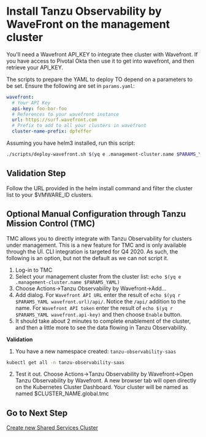 # Install Tanzu Observability by WaveFront on the management cluster

You'll need a Wavefront API_KEY to integrate thee cluster with Wavefront.
If you have access to Pivotal Okta then use it to get into wavefront, and then retrieve your API_KEY.

The scripts to prepare the YAML to deploy TO depend on a parameters to be set.  Ensure the following are set in `params.yaml`:

```yaml
wavefront:
  # Your API Key
  api-key: foo-bar-foo
  # References to your wavefront instance
  url: https://surf.wavefront.com
  # Prefix to add to all your clusters in wavefront
  cluster-name-prefix: dpfeffer
```

Assuming you have helm3 installed, run this script:

```bash
./scripts/deploy-wavefront.sh $(yq e .management-cluster.name $PARAMS_YAML)
```

## Validation Step

Follow the URL provided in the helm install command and filter the cluster list to your $VMWARE_ID clusters.

## Optional Manual Configuration through Tanzu Mission Control (TMC)

TMC allows you to directly integrate with Tanzu Observability for clusters under management.  This is a new feature for TMC and is only available through the UI.  CLI integration is targeted for Q4 2020.  As such, the following is an option, but not the default as we can not script it.

1. Log-in to TMC
2. Select your management cluster from the cluster list: `echo $(yq e .management-cluster.name $PARAMS_YAML)`
3. Choose Actions->Tanzu Observability by Wavefront->Add...
4. Add dialog.  For `Wavefront API URL` enter the result of `echo $(yq r $PARAMS_YAML wavefront.url)/api/`.  Notice the `/api/` addition to the name. For `Wavefront API token` enter the result of `echo $(yq r $PARAMS_YAML wavefront.api-key)` and then choose `Enable` button.
5. It should take about 2 minutes to complete enablement of the cluster, and then a little more to see the data flowing in Tanzu Observability.

**Validation**
1. You have a new namespace created: `tanzu-observability-saas`
```bash
kubectl get all -n tanzu-observability-saas
```
2. Test it out.  Choose Actions->Tanzu Observability by Wavefront->Open Tanzu Observability by Wavefront.  A new browser tab will open directly on the Kubernetes Cluster Dashboard.  Your cluster will be named as named $CLUSTER_NAME.global.tmc

## Go to Next Step

[Create new Shared Services Cluster](../shared-services-cluster/01_install_tkg_ssc.md)
